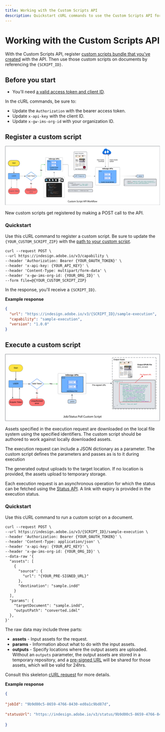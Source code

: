 ```yaml
---
title: Working with the Custom Scripts API
description: Quickstart cURL commands to use the Custom Scripts API for running custom scripts on InDesign documents.
---
```


# Working with the Custom Scripts API

With the Custom Scripts API, register [custom scripts bundle that you've created][1] with the API. Then use those custom scripts on documents by referencing the `{SCRIPT_ID}`.

## Before you start

- You'll need [a valid access token and client ID][2].

In the cURL commands, be sure to:

-  Update the `Authorization` with the bearer access token.
-  Update `x-api-key` with the client ID.
-  Update `x-gw-ims-org-id` with your organization ID.
  
## Register a custom script

![](./image4.png)

New custom scripts get registered by making a POST call to the API.

### Quickstart

Use this cURL command to register a custom script.
Be sure to update the `{YOUR_CUSTOM_SCRIPT_ZIP}` with the [path to your custom script][3].

```curl
curl --request POST \
--url https://indesign.adobe.io/v3/capability \
--header 'Authorization: Bearer {YOUR_OAUTH_TOKEN}' \
--header 'x-api-key: {YOUR_API_KEY}' \
--header 'Content-Type: multipart/form-data' \
--header 'x-gw-ims-org-id: {YOUR_ORG_ID}' \
--form file=@{YOUR_CUSTOM_SCRIPT_ZIP}
```

In the response, you'll receive a `{SCRIPT_ID}`.

**Example response**

```json
{
  "url": "https://indesign.adobe.io/v3/{SCRIPT_ID}/sample-execution",
  "capability": "sample-execution",
  "version": "1.0.0"
}
```

## Execute a custom script

![](./image5.png)

Assets specified in the execution request are downloaded on the
local file system using the specified identifiers. The custom script
should be authored to work against locally downloaded assets.

The execution request can include a JSON dictionary as a parameter.
The custom script defines the parameters and passes as is
to it during execution

The generated output uploads to the target location. If no location is provided,
the assets upload to temporary storage.

Each execution request is an asynchronous operation for which the status can be
fetched using the [Status API][4]. A link with expiry is provided in the execution status.

### Quickstart

Use this cURL command to run a custom script on a document.

```curl
curl --request POST \
--url https://indesign.adobe.io/v3/{SCRIPT_ID}/sample-execution \
--header 'Authorization: Bearer {YOUR_OAUTH_TOKEN}' \
--header 'Content-Type: application/json' \
--header 'x-api-key: {YOUR_API_KEY}' \
--header 'x-gw-ims-org-id: {YOUR_ORG_ID}' \
--data-raw '{
  "assets": [
    {
      "source": {
        "url": "{YOUR_PRE-SIGNED_URL}"
      },
      "destination": "sample.indd"
    }
  ],
  "params": {
    "targetDocument": "sample.indd",
    "outputPath": "converted.idml"
  },
}'
```

The raw data may include three
parts:

- **assets** - Input assets for the request.
- **params** - Information about what to do with the input assets.
- **outputs** - Specify locations where the output assets are uploaded. Without an `outputs` parameter, the output assets are stored in a temporary
repository, and a [pre-signed URL][5] will be shared for those assets, which will be valid for 24hrs.

Consult this skeleton [cURL request][6] for more details.

**Example response**

```json
{ 

"jobId": "9b9d00c5-8659-4766-8430-ed0a1c9bd87d", 

"statusUrl": "https://indesign.adobe.io/v3/status/9b9d00c5-8659-4766-8430-ed0a1c9bd87d" 

} 
```

[1]: ../writing-scripts-for-custom-scripts-api/
[2]: ../../concepts/index.md#Access-tokens
[3]: ../writing-scripts-for-custom-scripts-api/
[4]: ../../api/status.md
[5]: ../../concepts/index.md#Pre-signed-URLs
[6]: https://developer.adobe.com/commerce/webapi/get-started/gs-curl/
